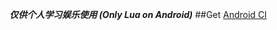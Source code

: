 ***仅供个人学习娱乐使用
(Only Lua on Android)***
##Get
[Android CI](https://github.com/f401/Android_Lua/actions)
